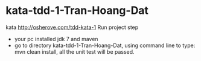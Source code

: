 # kata-tdd-1-Tran-Hoang-Dat
kata http://osherove.com/tdd-kata-1
Run project step
 - your pc installed jdk 7 and maven
 - go to directory kata-tdd-1-Tran-Hoang-Dat, using command line to type: mvn clean install, all the unit test will be passed.
